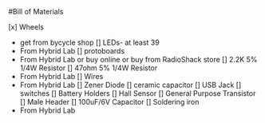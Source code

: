 #Bill of Materials

[x] Wheels
- get from bycycle shop
[] LEDs- at least 39
- From Hybrid Lab
[] protoboards
- From Hybrid Lab or buy online or buy from RadioShack store
[] 2.2K 5% 1/4W Resistor
[] 47ohm 5% 1/4W Resistor
- From Hybrid Lab
[] Wires
- From Hybrid Lab
[] Zener Diode
[] ceramic capacitor
[] USB Jack
[] switches
[] Battery Holders
[] Hall Sensor
[] General Purpose Transistor
[] Male Header
[] 100uF/6V Capacitor
[] Soldering iron
- From Hybrid Lab
